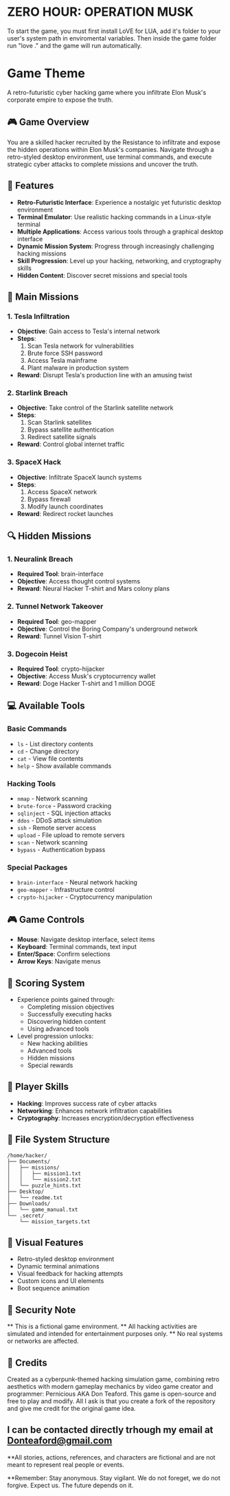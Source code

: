 # ZERO HOUR: OPERATION MUSK
To start the game, you must first install LoVE for LUA, add it's folder to your user's system path in enviromental variables. 
Then inside the game folder run "love ." and the game will run automatically.

# Game Theme
A retro-futuristic cyber hacking game where you infiltrate Elon Musk's corporate empire to expose the truth.

## 🎮 Game Overview

You are a skilled hacker recruited by the Resistance to infiltrate and expose the hidden operations within Elon Musk's companies. 
Navigate through a retro-styled desktop environment, use terminal commands, and execute strategic cyber attacks to complete missions and uncover the truth.

## 🚀 Features

- **Retro-Futuristic Interface**: Experience a nostalgic yet futuristic desktop environment
- **Terminal Emulator**: Use realistic hacking commands in a Linux-style terminal
- **Multiple Applications**: Access various tools through a graphical desktop interface
- **Dynamic Mission System**: Progress through increasingly challenging hacking missions
- **Skill Progression**: Level up your hacking, networking, and cryptography skills
- **Hidden Content**: Discover secret missions and special tools

## 🎯 Main Missions

### 1. Tesla Infiltration
- **Objective**: Gain access to Tesla's internal network
- **Steps**:
  1. Scan Tesla network for vulnerabilities
  2. Brute force SSH password
  3. Access Tesla mainframe
  4. Plant malware in production system
- **Reward**: Disrupt Tesla's production line with an amusing twist

### 2. Starlink Breach
- **Objective**: Take control of the Starlink satellite network
- **Steps**:
  1. Scan Starlink satellites
  2. Bypass satellite authentication
  3. Redirect satellite signals
- **Reward**: Control global internet traffic

### 3. SpaceX Hack
- **Objective**: Infiltrate SpaceX launch systems
- **Steps**:
  1. Access SpaceX network
  2. Bypass firewall
  3. Modify launch coordinates
- **Reward**: Redirect rocket launches

## 🔍 Hidden Missions

### 1. Neuralink Breach
- **Required Tool**: brain-interface
- **Objective**: Access thought control systems
- **Reward**: Neural Hacker T-shirt and Mars colony plans

### 2. Tunnel Network Takeover
- **Required Tool**: geo-mapper
- **Objective**: Control the Boring Company's underground network
- **Reward**: Tunnel Vision T-shirt

### 3. Dogecoin Heist
- **Required Tool**: crypto-hijacker
- **Objective**: Access Musk's cryptocurrency wallet
- **Reward**: Doge Hacker T-shirt and 1 million DOGE

## 💻 Available Tools

### Basic Commands
- `ls` - List directory contents
- `cd` - Change directory
- `cat` - View file contents
- `help` - Show available commands

### Hacking Tools
- `nmap` - Network scanning
- `brute-force` - Password cracking
- `sqlinject` - SQL injection attacks
- `ddos` - DDoS attack simulation
- `ssh` - Remote server access
- `upload` - File upload to remote servers
- `scan` - Network scanning
- `bypass` - Authentication bypass

### Special Packages
- `brain-interface` - Neural network hacking
- `geo-mapper` - Infrastructure control
- `crypto-hijacker` - Cryptocurrency manipulation

## 🎮 Game Controls

- **Mouse**: Navigate desktop interface, select items
- **Keyboard**: Terminal commands, text input
- **Enter/Space**: Confirm selections
- **Arrow Keys**: Navigate menus

## 💯 Scoring System

- Experience points gained through:
  - Completing mission objectives
  - Successfully executing hacks
  - Discovering hidden content
  - Using advanced tools
- Level progression unlocks:
  - New hacking abilities
  - Advanced tools
  - Hidden missions
  - Special rewards

## 🔧 Player Skills

- **Hacking**: Improves success rate of cyber attacks
- **Networking**: Enhances network infiltration capabilities
- **Cryptography**: Increases encryption/decryption effectiveness

## 💾 File System Structure

```
/home/hacker/
├── Documents/
│   ├── missions/
│   │   ├── mission1.txt
│   │   └── mission2.txt
│   └── puzzle_hints.txt
├── Desktop/
│   └── readme.txt
├── Downloads/
│   └── game_manual.txt
└── .secret/
    └── mission_targets.txt
```

## 🎨 Visual Features

- Retro-styled desktop environment
- Dynamic terminal animations
- Visual feedback for hacking attempts
- Custom icons and UI elements
- Boot sequence animation

## 🔐 Security Note

** This is a fictional game environment. 
** All hacking activities are simulated and intended for entertainment purposes only. 
** No real systems or networks are affected.

## 🎵 Credits

Created as a cyberpunk-themed hacking simulation game, combining retro aesthetics with modern gameplay mechanics 
by video game creator and programmer: Pernicious AKA Don Teaford. This game is open-source and free to play and modify. 
All I ask is that you create a fork of the repository and give me credit for the original game idea.

I can be contacted directly trhough my email at Donteaford@gmail.com
---
**All stories, actions, references, and characters are fictional and are not meant to represent real people or events.

**Remember: Stay anonymous. Stay vigilant. We do not foreget, we do not forgive. Expect us. The future depends on it. 
